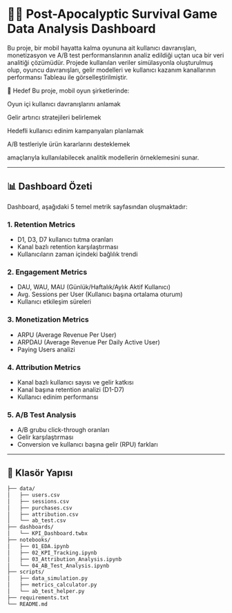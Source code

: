 # 🧟‍♂️ Post-Apocalyptic Survival Game Data Analysis Dashboard

Bu proje, bir mobil hayatta kalma oyununa ait kullanıcı davranışları, monetizasyon ve A/B test performanslarının analiz edildiği uçtan uca bir veri analitiği çözümüdür. Projede kullanılan veriler simülasyonla oluşturulmuş olup, oyuncu davranışları, gelir modelleri ve kullanıcı kazanım kanallarının performansı Tableau ile görselleştirilmiştir.

🎯 Hedef
Bu proje, mobil oyun şirketlerinde:

Oyun içi kullanıcı davranışlarını anlamak

Gelir artırıcı stratejileri belirlemek

Hedefli kullanıcı edinim kampanyaları planlamak

A/B testleriyle ürün kararlarını desteklemek

amaçlarıyla kullanılabilecek analitik modellerin örneklemesini sunar.

---

## 📊 Dashboard Özeti

Dashboard, aşağıdaki 5 temel metrik sayfasından oluşmaktadır:

### 1. **Retention Metrics**
- D1, D3, D7 kullanıcı tutma oranları
- Kanal bazlı retention karşılaştırması
- Kullanıcıların zaman içindeki bağlılık trendi

### 2. **Engagement Metrics**
- DAU, WAU, MAU (Günlük/Haftalık/Aylık Aktif Kullanıcı)
- Avg. Sessions per User (Kullanıcı başına ortalama oturum)
- Kullanıcı etkileşim süreleri

### 3. **Monetization Metrics**
- ARPU (Average Revenue Per User)
- ARPDAU (Average Revenue Per Daily Active User)
- Paying Users analizi

### 4. **Attribution Metrics**
- Kanal bazlı kullanıcı sayısı ve gelir katkısı
- Kanal başına retention analizi (D1-D7)
- Kullanıcı edinim performansı

### 5. **A/B Test Analysis**
- A/B grubu click-through oranları
- Gelir karşılaştırması
- Conversion ve kullanıcı başına gelir (RPU) farkları

---

## 📁 Klasör Yapısı

```bash
├── data/
│   ├── users.csv
│   ├── sessions.csv
│   ├── purchases.csv
│   ├── attribution.csv
│   └── ab_test.csv
├── dashboards/
│   └── KPI_Dashboard.twbx
├── notebooks/
│   ├── 01_EDA.ipynb
│   ├── 02_KPI_Tracking.ipynb
│   ├── 03_Attribution_Analysis.ipynb
│   └── 04_AB_Test_Analysis.ipynb
├── scripts/
│   ├── data_simulation.py
│   ├── metrics_calculator.py
│   └── ab_test_helper.py
├── requirements.txt
└── README.md
